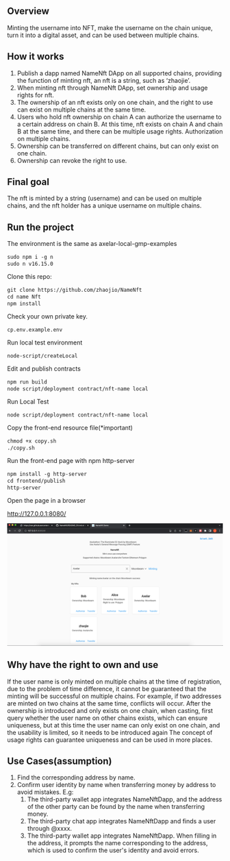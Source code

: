## Overview
    
Minting the username into NFT, make the username on the chain unique, turn it into a digital asset, and can be used between multiple chains.

## 

## How it works

1. Publish a dapp named NameNft DApp on all supported chains, providing the function of minting nft, an nft is a string, such as ‘zhaojie’.
2. When minting nft through NameNft DApp, set ownership and usage rights for nft.
3. The ownership of an nft exists only on one chain, and the right to use can exist on multiple chains at the same time.
4. Users who hold nft ownership on chain A can authorize the username to a certain address on chain B. At this time, nft exists on chain A and chain B at the same time, and there can be multiple usage rights. Authorization on multiple chains.
5. Ownership can be transferred on different chains, but can only exist on one chain.
6. Ownership can revoke the right to use.

## Final goal
The nft is minted by a string (username) and can be used on multiple chains, and the nft holder has a unique username on multiple chains.

## Run the project

The environment is the same as axelar-local-gmp-examples
 
    sudo npm i -g n
    sudo n v16.15.0
    
Clone this repo:

    git clone https://github.com/zhaojio/NameNft
    cd name Nft
    npm install
    
Check your own private key.

    cp.env.example.env

Run local test environment

    node-script/createLocal

Edit and publish contracts
    
    npm run build
    node script/deployment contract/nft-name local
    
Run Local Test

    node script/deployment contract/nft-name local
    
Copy the front-end resource file(*important)

    chmod +x copy.sh
    ./copy.sh

Run the front-end page with npm http-server
    
    npm install -g http-server
    cd frontend/publish
    http-server

Open the page in a browser
   
   http://127.0.0.1:8080/
   
![image](https://github.com/zhaojio/NameNft/blob/main/frontend/name-nft-ui.png)

## Why have the right to own and use
If the user name is only minted on multiple chains at the time of registration, due to the problem of time difference, it cannot be guaranteed that the minting will be successful on multiple chains. For example, if two addresses are minted on two chains at the same time, conflicts will occur. After the ownership is introduced and only exists on one chain, when casting, first query whether the user name on other chains exists, which can ensure uniqueness, but at this time the user name can only exist on one chain, and the usability is limited, so it needs to be introduced again The concept of usage rights can guarantee uniqueness and can be used in more places.

## Use Cases(assumption)

1. Find the corresponding address by name.
2. Confirm user identity by name when transferring money by address to avoid mistakes.
    E.g:
    1. The third-party wallet app integrates NameNftDapp, and the address of the other party can be found by the name when transferring money.
    2. The third-party chat app integrates NameNftDapp and finds a user through @xxxx.
    3. The third-party wallet app integrates NameNftDapp. When filling in the address, it prompts the name corresponding to the address, which is used to confirm the user's identity and avoid errors.
